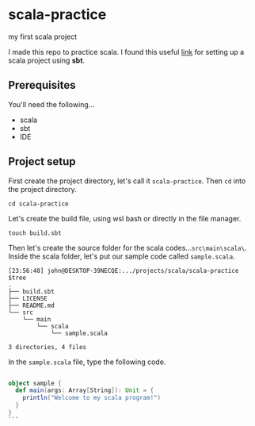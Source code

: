 # scala-practice
my first scala project

I made this repo to practice scala. I found this useful [link](https://www.scala-sbt.org/1.x/docs/sbt-by-example.html) for
setting up a scala project using **sbt**.

## Prerequisites

You'll need the following...

* scala
* sbt
* IDE

## Project setup

First create the project directory, let's call it `scala-practice`. Then `cd`
into the project directory.

```
cd scala-practice
```

Let's create the build file, using wsl bash or directly in the file manager.

```
touch build.sbt
```

Then let's create the source folder for the scala codes...`src\main\scala\`.
Inside the scala folder, let's put our sample code called `sample.scala`.

```
[23:56:48] john@DESKTOP-39NECQE:.../projects/scala/scala-practice
$tree
.
├── build.sbt
├── LICENSE
├── README.md
└── src
    └── main
        └── scala
            └── sample.scala

3 directories, 4 files
```
In the `sample.scala` file, type the following code.


````scala

object sample {
  def main(args: Array[String]): Unit = {
    println("Welcome to my scala program!")
  }
}
```
